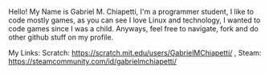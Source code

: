   Hello! My Name is Gabriel M. Chiapetti, I'm a programmer student, I like to code mostly
games, as you can see I love Linux and technology, I wanted to code games since I was a
child. Anyways, feel free to navigate, fork and do other github stuff on my profile.

My Links:
Scratch: https://scratch.mit.edu/users/GabrielMChiapetti/ , 
 Steam: https://steamcommunity.com/id/gabrielmchiapetti/
